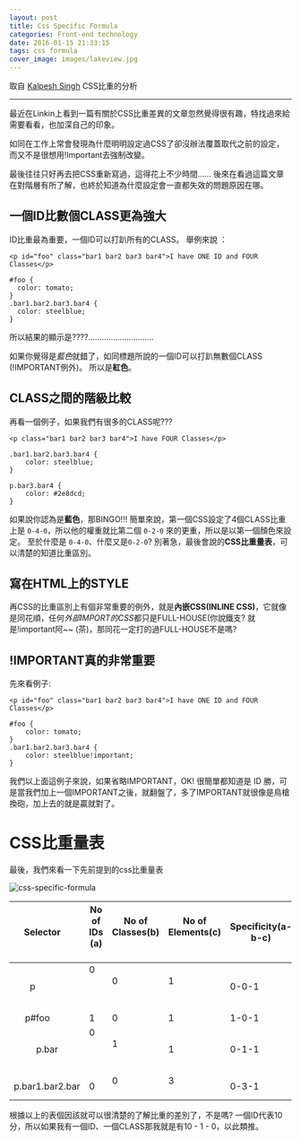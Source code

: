 ```yaml
---
layout: post
title: Css Specific Formula
categories: Front-end technology
date: 2016-01-15 21:33:15
tags: css formula
cover_image: images/lakeview.jpg
---
```


取自 [Kalpesh Singh](http://www.codewithcoffee.com/5-things-know-css-specificity/) CSS比重的分析
***

最近在Linkin上看到一篇有關於CSS比重差異的文章忽然覺得很有趣，特找過來給需要看看，也加深自己的印象。

如同在工作上常會發現為什麼明明設定過CSS了卻沒辦法覆蓋取代之前的設定，而又不是很想用!Important去強制改變。

最後往往只好再去把CSS重新寫過，這得花上不少時間...... 後來在看過這篇文章在對階層有所了解，也終於知道為什麼設定會一直都失效的問題原因在哪。

## 一個ID比數個CLASS更為強大

ID比重最為重要，一個ID可以打趴所有的CLASS。
舉例來說 ：

~~~
<p id="foo" class="bar1 bar2 bar3 bar4">I have ONE ID and FOUR Classes</p>

#foo {
  color: tomato;
}
.bar1.bar2.bar3.bar4 {
  color: steelblue;
}
~~~

所以結果的顯示是????.............................

如果你覺得是*藍色*就錯了，如同標題所說的一個ID可以打趴無數個CLASS (!IMPORTANT例外)。
所以是**紅色**。

## CLASS之間的階級比較

再看一個例子，如果我們有很多的CLASS呢???

~~~
<p class="bar1 bar2 bar3 bar4">I have FOUR Classes</p>

.bar1.bar2.bar3.bar4 {
	color: steelblue;
}

p.bar3.bar4 {
	color: #2e8dcd;
}
~~~

如果說你認為是**藍色**，那BINGO!!!
簡單來說，第一個CSS設定了4個CLASS比重上是 `0-4-0`，所以他的權重就比第二個 `0-2-0` 來的更重，所以是以第一個顏色來設定。
至於什麼是 `0-4-0`、什麼又是`0-2-0`? 別著急，最後會說的**CSS比重量表**，可以清楚的知道比重區別。

## 寫在HTML上的STYLE

再CSS的比重區別上有個非常重要的例外，就是**內嵌CSS(INLINE CSS)**，它就像是同花順，任何*外部IMPORT的CSS*都只是FULL-HOUSE(你說鐵支? 就是!important阿~~ (茶)，那同花一定打的過FULL-HOUSE不是嗎?

## !IMPORTANT真的非常重要

先來看例子:
~~~
<p id="foo" class="bar1 bar2 bar3 bar4">I have ONE ID and FOUR Classes</p>

#foo {
	color: tomato;
}
.bar1.bar2.bar3.bar4 {
	color: steelblue!important;
}
~~~

我們以上面這例子來說，如果省略IMPORTANT，OK! 很簡單都知道是 ID 勝，可是當我們加上一個IMPORTANT之後，就翻盤了，多了IMPORTANT就很像是鳥槍換砲，加上去的就是贏就對了。

# CSS比重量表

最後，我們來看一下先前提到的css比重量表

![css-specific-formula](/images/contentimg/CSS-Specificity-Formula.jpg)

|Selector       |No of IDs (a)     |No of Classes(b)    | No of Elements(c)     |Specificity(a-b-c)|
|:-------------:|------------------|--------------------|-----------------------|------------------|
|p              |0                 |0                   |1                      |0-0-1             |
|p#foo          |1                 |0                   |1                      |1-0-1             |
|p.bar          |0                 |1                   |1                      |0-1-1             |
|p.bar1.bar2.bar|0                 |0                   |3                      |0-3-1             |

根據以上的表個因該就可以很清楚的了解比重的差別了，不是嗎? 一個ID代表10分，所以如果我有一個ID、一個CLASS那我就是有10 - 1 - 0，以此類推。
